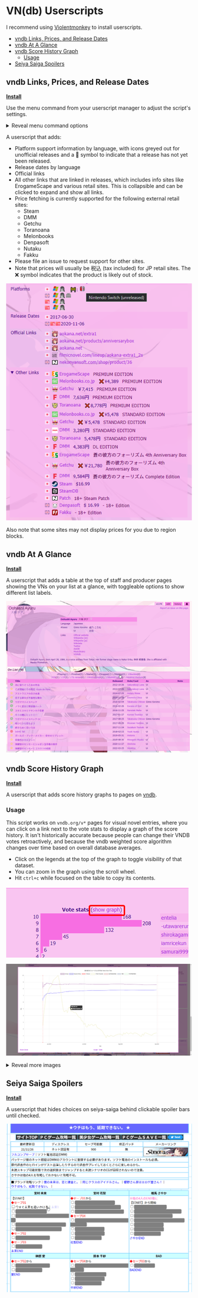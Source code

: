 # VN(db) Userscripts <!-- omit in toc -->

I recommend using [Violentmonkey](https://violentmonkey.github.io/) to install userscripts.

- [vndb Links, Prices, and Release Dates](#vndb-links-prices-and-release-dates)
- [vndb At A Glance](#vndb-at-a-glance)
- [vndb Score History Graph](#vndb-score-history-graph)
  - [Usage](#usage)
- [Seiya Saiga Spoilers](#seiya-saiga-spoilers)

## vndb Links, Prices, and Release Dates

**[Install](https://github.com/MarvNC/vn-userscripts/raw/master/vndb-official-stats.user.js)**

Use the menu command from your userscript manager to adjust the script's settings.

<details>
  <summary>Reveal menu command options</summary>

![menu command option](images/vndbLinksMenuCommand.png)

</details>

A userscript that adds:

- Platform support information by language, with icons greyed out for unofficial releases and a 🚧 symbol to indicate that a release has not yet been released.
- Release dates by language
- Official links
- All other links that are linked in releases, which includes info sites like ErogameScape and various retail sites. This is collapsible and can be clicked to expand and show all links.
- Price fetching is currently supported for the following external retail sites:
  - Steam
  - DMM
  - Getchu
  - Toranoana
  - Melonbooks
  - Denpasoft
  - Nutaku
  - Fakku
- Please file an issue to request support for other sites.
- Note that prices will usually be 税込 (tax included) for JP retail sites. The ❌ symbol indicates that the product is likely out of stock.

![links script example](images/chrome_%E8%92%BC%E3%81%AE%E5%BD%BC%E6%96%B9%E3%81%AE%E3%83%95%E3%82%A9%E3%83%BC%E3%83%AA%E3%82%BA%E3%83%A0_EXTRA1__vndb_-_Google_Chrome_2023-03-02_13-04-14.png)

Also note that some sites may not display prices for you due to region blocks.

## vndb At A Glance

**[Install](https://github.com/MarvNC/vn-userscripts/raw/master/vndb-at-a-glance.user.js)**

A userscript that adds a table at the top of staff and producer pages showing the VNs on your list at a glance, with toggleable options to show different list labels.

![](images/2022-08-23_18-12-15.gif)

## vndb Score History Graph

**[Install](https://github.com/MarvNC/vn-userscripts/raw/master/vndb-score-graph.user.js)**

A userscript that adds score history graphs to pages on [vndb](http://vndb.org/).

### Usage

This script works on `vndb.org/v*` pages for visual novel entries, where you can click on a link next to the vote stats to display a graph of the score history. It isn't historically accurate because people can change their VNDB votes retroactively, and because the vndb weighted score algorithm changes over time based on overall database averages.

- Click on the legends at the top of the graph to toggle visibility of that dataset.
- You can zoom in the graph using the scroll wheel.
- Hit `ctrl+c` while focused on the table to copy its contents.

![usage](images/score-graphs/usage.png)

![example](images/score-graphs/example.png)

<details>
  <summary>Reveal more images</summary>

![table](images/score-graphs/table.png)

![releases tooltip](images/score-graphs/releases%20tooltip.png)

</details>

## Seiya Saiga Spoilers

**[Install](https://github.com/MarvNC/vn-userscripts/raw/master/seiya-saiga-spoilers.user.js)**

A userscript that hides choices on seiya-saiga behind clickable spoiler bars until checked.

![](images/2022-08-22_19-32-54.gif)
